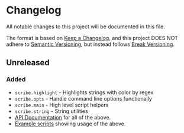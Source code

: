 # Changelog

All notable changes to this project will be documented in this file.

The format is based on [Keep a Changelog](https://keepachangelog.com/en/1.1.0/),
and this project DOES NOT adhere to [Semantic Versioning](https://semver.org/spec/v2.0.0.html),
but instead follows [Break Versioning](https://www.taoensso.com/break-versioning).

## Unreleased

### Added

* `scribe.highlight` - Highlights strings with color by regex
* `scribe.opts` - Handle command line options functionally
* `scribe.main` - High level script helpers
* `scribe.string` - String utilities
* [API Documentation](./API.md) for all of the above.
* [Example scripts](./samples/) showing usage of the above.

